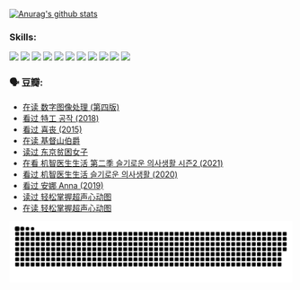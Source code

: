 
[![Anurag's github stats](https://github-readme-stats.vercel.app/api?username=w940853815)](https://github.com/anuraghazra/github-readme-stats)

### Skills:

<code><img height="32" src="https://cdn.jsdelivr.net/npm/simple-icons@v5/icons/python.svg"></code>
<code><img height="32" src="https://cdn.jsdelivr.net/npm/simple-icons@v5/icons/javascript.svg"></code>
<code><img height="32" src="https://cdn.jsdelivr.net/npm/simple-icons@v5/icons/django.svg"></code>
<code><img height="32" src="https://cdn.jsdelivr.net/npm/simple-icons@v5/icons/flask.svg"></code>
<code><img height="32" src="https://cdn.jsdelivr.net/npm/simple-icons@v5/icons/vuetify.svg"></code>
<code><img height="32" src="https://cdn.jsdelivr.net/npm/simple-icons@v5/icons/git.svg"></code>
<code><img height="32" src="https://cdn.jsdelivr.net/npm/simple-icons@v5/icons/docker.svg"></code>
<code><img height="32" src="https://cdn.jsdelivr.net/npm/simple-icons@v5/icons/postgresql.svg"></code>
<code><img height="32" src="https://cdn.jsdelivr.net/npm/simple-icons@v5/icons/elasticsearch.svg"></code>
<code><img height="32" src="https://cdn.jsdelivr.net/npm/simple-icons@v5/icons/macos.svg"></code>
<code><img height="32" src="https://cdn.jsdelivr.net/npm/simple-icons@v5/icons/linux.svg"></code>

### 🗣 豆瓣:

<!-- DOUBAN-ACTIVITIES:START -->
- [在读 数字图像处理 (第四版)](https://www.douban.com/people/136069238/status/4045010339/?_i=68075508)
- [看过 特工 공작‎ (2018)](https://www.douban.com/people/136069238/status/4041529635/?_i=68075508)
- [看过 喜丧‎ (2015)](https://www.douban.com/people/136069238/status/4040403583/?_i=68075508)
- [在读 基督山伯爵](https://www.douban.com/people/136069238/status/4038719760/?_i=68075508)
- [读过 东京贫困女子](https://www.douban.com/people/136069238/status/4038299333/?_i=68075508)
- [在看 机智医生生活 第二季 슬기로운 의사생활 시즌2‎ (2021)](https://www.douban.com/people/136069238/status/4037386715/?_i=68075508)
- [看过 机智医生生活 슬기로운 의사생활‎ (2020)](https://www.douban.com/people/136069238/status/4036497310/?_i=68075508)
- [看过 安娜 Anna‎ (2019)](https://www.douban.com/people/136069238/status/4034580096/?_i=68075508)
- [读过 轻松掌握超声心动图](https://www.douban.com/people/136069238/status/4031937639/?_i=68075508)
- [在读 轻松掌握超声心动图](https://www.douban.com/people/136069238/status/4030989967/?_i=68075508)
<!-- DOUBAN-ACTIVITIES:END -->


![Snake animation](https://raw.githubusercontent.com/w940853815/w940853815/output/github-contribution-grid-snake.svg)

<!--
**w940853815/w940853815** is a ✨ _special_ ✨ repository because its `README.md` (this file) appears on your GitHub profile.

Here are some ideas to get you started:

- 🔭 I’m currently working on ...
- 🌱 I’m currently learning ...
- 👯 I’m looking to collaborate on ...
- 🤔 I’m looking for help with ...
- 💬 Ask me about ...
- 📫 How to reach me: ...
- 😄 Pronouns: ...
- ⚡ Fun fact: ...
-->
